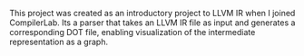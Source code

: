 This project was created as an introductory project to LLVM IR when I joined CompilerLab. Its a parser that takes an LLVM IR file as input and generates a corresponding DOT file, enabling visualization of the intermediate representation as a graph.
